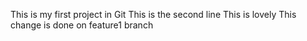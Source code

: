 This is my first project in Git 
This is the second line 
This is lovely
This change is done on feature1 branch 